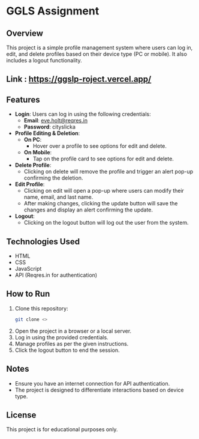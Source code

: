 # GGLS Assignment

## Overview
This project is a simple profile management system where users can log in, edit, and delete profiles based on their device type (PC or mobile). It also includes a logout functionality.
## Link : https://ggslp-roject.vercel.app/ 
## Features
- **Login**: Users can log in using the following credentials:
  - **Email**: eve.holt@reqres.in
  - **Password**: cityslicka
- **Profile Editing & Deletion**:
  - **On PC**:
    - Hover over a profile to see options for edit and delete.
  - **On Mobile**:
    - Tap on the profile card to see options for edit and delete.
- **Delete Profile**:
  - Clicking on delete will remove the profile and trigger an alert pop-up confirming the deletion.
- **Edit Profile**:
  - Clicking on edit will open a pop-up where users can modify their name, email, and last name.
  - After making changes, clicking the update button will save the changes and display an alert confirming the update.
- **Logout**:
  - Clicking on the logout button will log out the user from the system.

## Technologies Used
- HTML
- CSS
- JavaScript
- API (Reqres.in for authentication)

## How to Run
1. Clone this repository:
   ```sh
   git clone <>
   ```
2. Open the project in a browser or a local server.
3. Log in using the provided credentials.
4. Manage profiles as per the given instructions.
5. Click the logout button to end the session.

## Notes
- Ensure you have an internet connection for API authentication.
- The project is designed to differentiate interactions based on device type.

## License
This project is for educational purposes only.

